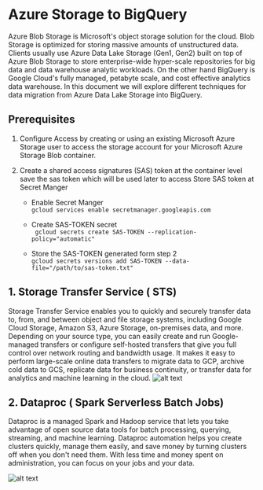 # Azure Storage to BigQuery

Azure Blob Storage is Microsoft's object storage solution for the cloud. Blob Storage is optimized for storing massive amounts of unstructured data. Clients usually use Azure Data Lake Storage (Gen1, Gen2) built on top of Azure Blob Storage  to store enterprise-wide hyper-scale repositories for big data and data warehouse analytic workloads. On the other hand BigQuery is Google Cloud's fully managed, petabyte scale, and cost effective analytics data warehouse. In this document we will explore different techniques for data migration from Azure Data Lake Storage into BigQuery. 


## Prerequisites
1. Configure Access by creating or using an existing Microsoft Azure Storage user to access the storage account for your Microsoft Azure Storage Blob container.

2. Create a shared access signatures (SAS) token at the container level save the sas token which will be used later to access 
Store SAS token at  Secret Manger <br />

   * Enable Secret Manger <br />
   ``` gcloud services enable secretmanager.googleapis.com ``` <br />

   * Create SAS-TOKEN secret <br />
   ``` gcloud secrets create SAS-TOKEN --replication-policy="automatic"``` <br />

   * Store the SAS-TOKEN generated form step 2 <br />
   ``` gcloud secrets versions add SAS-TOKEN --data-file="/path/to/sas-token.txt" ``` <br />


## 1. Storage Transfer Service ( STS) 
Storage Transfer Service enables you to quickly and securely transfer data to, from, and between object and file storage systems, including Google Cloud Storage, Amazon S3, Azure Storage, on-premises data, and more. Depending on your source type, you can easily create and run Google-managed transfers or configure self-hosted transfers that give you full control over network routing and bandwidth usage. It makes it easy to perform large-scale online data transfers to migrate data to GCP, archive cold data to GCS, replicate data for business continuity, or transfer data for analytics and machine learning in the cloud.
![alt text](https://github.com/mokhahmed/azure_storage_to_bigquery/blob/main/storage_transfer_service/reference_architecture.png?raw=true)


## 2. Dataproc ( Spark Serverless Batch Jobs) 

Dataproc is a managed Spark and Hadoop service that lets you take advantage of open source data tools for batch processing, querying, streaming, and machine learning. Dataproc automation helps you create clusters quickly, manage them easily, and save money by turning clusters off when you don't need them. With less time and money spent on administration, you can focus on your jobs and your data. 

![alt text](https://github.com/mokhahmed/azure_storage_to_bigquery/blob/main/dataproc_template/reference_architecture.png?raw=true)

